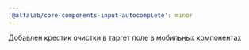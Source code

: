 ```yaml
---
'@alfalab/core-components-input-autocomplete': minor
---
```


Добавлен крестик очистки в таргет поле в мобильных компонентах
